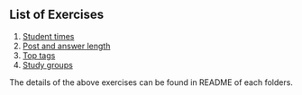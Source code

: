## List of Exercises

1. [Student times](./5.1-student-times)
2. [Post and answer length](./5.2-post-and-answer-length)
3. [Top tags ](./5.3-top-tags)
4. [Study groups](./5.4-study-groups)

The details of the above exercises can be found in README of each folders.
